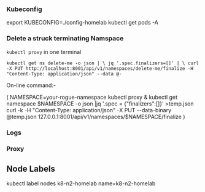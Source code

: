 ### Kubeconfig

export KUBECONFIG=./config-homelab 
kubectl get pods -A


### Delete a struck terminating Namspace 

`kubectl proxy` in one terminal

`kubectl get ns delete-me -o json | \
  jq '.spec.finalizers=[]' | \
  curl -X PUT http://localhost:8001/api/v1/namespaces/delete-me/finalize -H "Content-Type: application/json" --data @-`

On-line command:-

(
NAMESPACE=your-rogue-namespace
kubectl proxy &
kubectl get namespace $NAMESPACE -o json |jq '.spec = {"finalizers":[]}' >temp.json
curl -k -H "Content-Type: application/json" -X PUT --data-binary @temp.json 127.0.0.1:8001/api/v1/namespaces/$NAMESPACE/finalize
)


### Logs


### Proxy

## Node Labels 

kubectl label nodes k8-n2-homelab name=k8-n2-homelab
